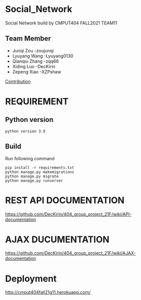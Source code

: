 # Social_Network
Social Network build by CMPUT404 FALL2021 TEAM11
## Team Member
 * Junqi Zou          -zoujunqi
 * Lyuyang Wang       -Lyuyang0130
 * Qianqiu Zhang      -zqq66
 * Xiding Luo         -DecKirin
 * Zepeng Xiao        -XZPshaw

[Contribution](https://github.com/DecKirin/404_group_project_21F/wiki/Contributions)


# REQUIREMENT

## Python version
```
python version 3.9
```
## Build
Run following command
```
pip install -r requirements.txt
python manage.py makemigrations
python manage.py migrate
python manage.py runserver
```

# REST API DOCUMENTATION

https://github.com/DecKirin/404_group_project_21F/wiki/API-documentation

# AJAX DUCUMENTATION

https://github.com/DecKirin/404_group_project_21F/wiki/AJAX-documentation



# Deployment

http://cmput404fall21g11.herokuapp.com/



